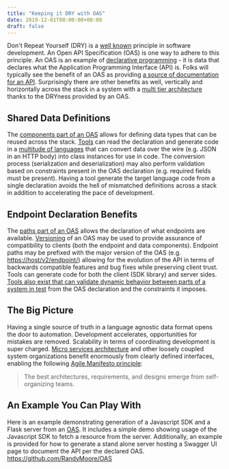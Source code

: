 ```yaml
---
title: "Keeping it DRY with OAS"
date: 2019-12-01T00:00:00+00:00
draft: false
---
```


Don't Repeat Yourself (DRY) is a [well known](https://en.wikipedia.org/wiki/Don%27t_repeat_yourself) principle in software development. An Open API Specification (OAS) is one way to adhere to this principle. An OAS is an example of [declarative programming](https://en.wikipedia.org/wiki/Declarative_programming) - it is data that declares what the Application Programming Interface (API) is. Folks will typically see the benefit of an OAS as providing [a source of documentation for an API](https://swagger.io/tools/swagger-ui/). Surprisingly there are other benefits as well, vertically and horizontally across the stack in a system with a [multi tier architecture](https://en.wikipedia.org/wiki/Multitier_architecture) thanks to the DRYness provided by an OAS.

## Shared Data Definitions
The [components part of an OAS](https://github.com/OAI/OpenAPI-Specification/blob/master/versions/3.0.2.md#componentsObject) allows for defining data types that can be reused across the stack. [Tools](https://openapi-generator.tech/) can read the declaration and generate code in a [multitude of languages](https://openapi-generator.tech/docs/generators) that can convert data over the wire (e.g. JSON in an HTTP body) into class instances for use in code. The conversion process (serialization and deserialization) may also perform validation based on constraints present in the OAS declaration (e.g. required fields must be present). Having a tool generate the target language code from a single declaration avoids the hell of mismatched definitions across a stack in addition to accelerating the pace of development.

## Endpoint Declaration Benefits
The [paths part of an OAS](https://github.com/OAI/OpenAPI-Specification/blob/master/versions/3.0.2.md#pathsObject) allows the declaration of what endpoints are available. [Versioning](https://semver.org/) of an OAS may be used to provide assurance of compatibility to clients (both the endpoint and data components). Endpoint paths may be prefixed with the major version of the OAS (e.g. [https://host/v2/endpoint/]()) allowing for the evolution of the API in terms of backwards compatible features and bug fixes while preserving client trust. Tools can generate code for both the client (SDK library) and server sides. [Tools also exist that can validate dynamic behavior between parts of a system in test](https://opensource.com/article/18/6/better-api-testing-openapi-specification) from the OAS declaration and the constraints it imposes.

## The Big Picture
Having a single source of truth in a language agnostic data format opens the door to automation. Development accelerates, opportunities for mistakes are removed. Scalability in terms of coordinating development is super charged. [Micro services architecture](https://en.wikipedia.org/wiki/Microservices) and other loosely coupled system organizations benefit enormously from clearly defined interfaces, enabling the following [Agile Manifesto principle](https://agilemanifesto.org/principles.html):

> The best architectures, requirements, and designs
emerge from self-organizing teams.

## An Example You Can Play With
Here is an example demonstrating generation of a Javascript SDK and a Flask server from an [OAS](https://github.com/RandyMoore/OAS/blob/master/openapi/oas.yaml). It includes a simple demo showing usage of the Javascript SDK to fetch a resource from the server. Additionally, an example is provided for how to generate a stand alone server hosting a Swagger UI page to document the API per the declared OAS.
https://github.com/RandyMoore/OAS